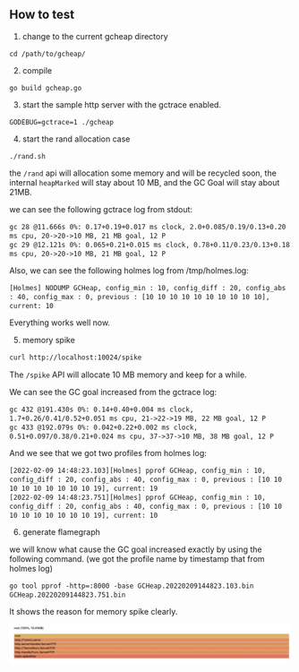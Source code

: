 
## How to test

1. change to the current gcheap directory
```
cd /path/to/gcheap/
```

2. compile
```
go build gcheap.go
```

3. start the sample http server with the gctrace enabled.
```
GODEBUG=gctrace=1 ./gcheap
```

4. start the rand allocation case
```
./rand.sh
```

the `/rand` api will allocation some memory and will be recycled soon,
the internal `heapMarked` will stay about 10 MB, and the GC Goal will stay about 21MB.

we can see the following gctrace log from stdout:
```
gc 28 @11.666s 0%: 0.17+0.19+0.017 ms clock, 2.0+0.085/0.19/0.13+0.20 ms cpu, 20->20->10 MB, 21 MB goal, 12 P
gc 29 @12.121s 0%: 0.065+0.21+0.015 ms clock, 0.78+0.11/0.23/0.13+0.18 ms cpu, 20->20->10 MB, 21 MB goal, 12 P
```

Also, we can see the following holmes log from /tmp/holmes.log:
```
[Holmes] NODUMP GCHeap, config_min : 10, config_diff : 20, config_abs : 40, config_max : 0, previous : [10 10 10 10 10 10 10 10 10 10], current: 10
```

Everything works well now.

5. memory spike
```bash
curl http://localhost:10024/spike
```

The `/spike` API will allocate 10 MB memory and keep for a while.

We can see the GC goal increased from the gctrace log:
```
gc 432 @191.430s 0%: 0.14+0.40+0.004 ms clock, 1.7+0.26/0.41/0.52+0.051 ms cpu, 21->22->19 MB, 22 MB goal, 12 P
gc 433 @192.079s 0%: 0.042+0.22+0.002 ms clock, 0.51+0.097/0.38/0.21+0.024 ms cpu, 37->37->10 MB, 38 MB goal, 12 P
```

And we see that we got two profiles from holmes log:
```
[2022-02-09 14:48:23.103][Holmes] pprof GCHeap, config_min : 10, config_diff : 20, config_abs : 40, config_max : 0, previous : [10 10 10 10 10 10 10 10 10 19], current: 19
[2022-02-09 14:48:23.751][Holmes] pprof GCHeap, config_min : 10, config_diff : 20, config_abs : 40, config_max : 0, previous : [10 10 10 10 10 10 10 10 10 19], current: 10
```

6. generate flamegraph

we will know what cause the GC goal increased exactly by using the following command.
(we got the profile name by timestamp that from holmes log)
```
go tool pprof -http=:8000 -base GCHeap.20220209144823.103.bin GCHeap.20220209144823.751.bin
```

It shows the reason for memory spike clearly.

![memory spike](memory-spike.png)